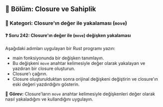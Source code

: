 ## 📘 Bölüm: Closure ve Sahiplik  
### 🔹 Kategori: Closure'ın değer ile yakalaması (`move`)  
#### ❓ Soru 242: Closure'ın değer ile (`move`) değişken yakalaması

Aşağıdaki adımları uygulayan bir Rust programı yazın:

- main fonksiyonunda bir değişken tanımlayın.
- Bu değişkeni `move` anahtar kelimesiyle değer olarak yakalayan ve yazdıran bir closure oluşturun.
- Closure'ı çağırın.
- Closure oluşturulduktan sonra orijinal değişkeni değiştirin ve closure'ın eski değeri yazdırdığını gösterin.

🔧 **Görev:** Closure'ların `move` anahtar kelimesiyle değişkenleri değer olarak nasıl yakaladığını ve kullandığını uygulayın.
